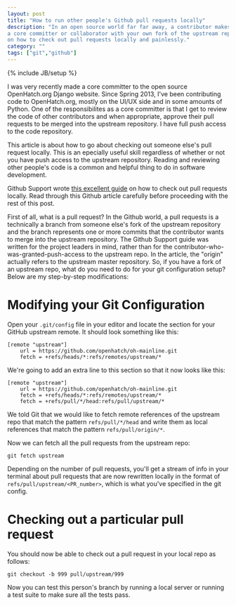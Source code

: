```yaml
---
layout: post
title: "How to run other people's Github pull requests locally"
description: "In an open source world far far away, a contributor makes a pull request on the upstream master repo of a project. You're
a core committer or collaborator with your own fork of the upstream repo. How do you run this new pull request locally? This is a short guide
on how to check out pull requests locally and painlessly."
category: ""
tags: ["git","github"]
---
```

{% include JB/setup %}

I was very recently made a core committer to the open source OpenHatch.org Django website. Since Spring 2013, I've been contributing
code to OpenHatch.org, mostly on the UI/UX side and in some amounts of Python. One of the responsibilites as a core committer is that
I get to review the code of other contributors and when appropriate, approve their pull requests to be merged into the upstream repository.
I have full push access to the code repository.

This article is about how to go about checking out someone else's pull request locally. This is an epecially useful skill regardless of whether
or not you have push access to the upstream repository. Reading and reviewing other people's code is a common and helpful thing to do
in software development.

Github Support wrote [this excellent guide](https://help.github.com/articles/checking-out-pull-requests-locally) on how to check out
pull requests locally. Read through this Github article carefully before proceeding with the rest of this post.

First of all, what is a pull request? In the Github world, a pull requests is a technically a branch from someone else's fork of the upstream
repository and the branch represents one or more commits that the contributor wants to merge into the upstream repository. The
Github Support guide was written for the project leaders in mind, rather than for the contributor-who-was-granted-push-access to
the upstream repo. In the article, the "origin" actually refers to the upstream master repository. So, if you have a fork
of an upstream repo, what do you need to do for your git configuration setup? Below are my step-by-step modifications:


Modifying your Git Configuration
=====================

Open your `.git/config` file in your editor and locate the section for your GitHub upstream remote. It should look something like this:

    [remote "upstream"]
        url = https://github.com/openhatch/oh-mainline.git
        fetch = +refs/heads/*:refs/remotes/upstream/*

We're going to add an extra line to this section so that it now looks like this:

    [remote "upstream"]
        url = https://github.com/openhatch/oh-mainline.git
        fetch = +refs/heads/*:refs/remotes/upstream/*
        fetch = +refs/pull/*/head:refs/pull/upstream/*

We told Git that we would like to fetch remote references of the upstream repo that match the pattern `refs/pull/*/head` and write them
as local references that match the pattern `refs/pull/origin/*`.

Now we can fetch all the pull requests from the upstream repo:

    git fetch upstream

Depending on the number of pull requests, you'll get a stream of info in your terminal about pull requests that are now rewritten locally
in the format of `refs/pull/upstream/<PR_number>`, which is what you've specified in the git config.


Checking out a particular pull request
=========================

You should now be able to check out a pull request in your local repo as follows:

    git checkout -b 999 pull/upstream/999

Now you can test this person's branch by running a local server or running a test suite to make sure all the tests pass.
